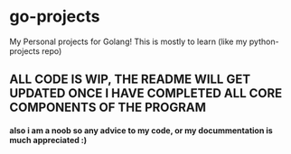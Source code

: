 # go-projects
My Personal projects for Golang! This is mostly to learn (like my python-projects repo)


## ALL CODE IS WIP, THE README WILL GET UPDATED ONCE I HAVE COMPLETED ALL CORE COMPONENTS OF THE PROGRAM
#### also i am a noob so any advice to my code, or my docummentation is much appreciated :)

